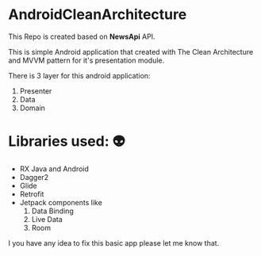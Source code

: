 # AndroidCleanArchitecture
This Repo is created based on **NewsApi** API.

This is simple Android application that created with The Clean Architecture and MVVM pattern for it's presentation module.

There is 3 layer for this android application:
1.  Presenter
2.  Data 
3.  Domain


# Libraries used: :alien:
*  RX Java and Android 
*  Dagger2
*  Glide
*  Retrofit
*  Jetpack components like 
    1.  Data Binding
    2.  Live Data
    3.  Room

I you have any idea to fix this basic app please let me know that.

